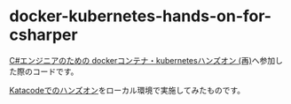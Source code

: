 # docker-kubernetes-hands-on-for-csharper

[C#エンジニアのための dockerコンテナ・kubernetesハンズオン (再)](https://csharp-tokyo.connpass.com/event/142319/)へ参加した際のコードです。

[Katacodeでのハンズオン](https://www.katacoda.com/tanaka_733/scenarios/csharp-kubernetes)をローカル環境で実施してみたものです。
